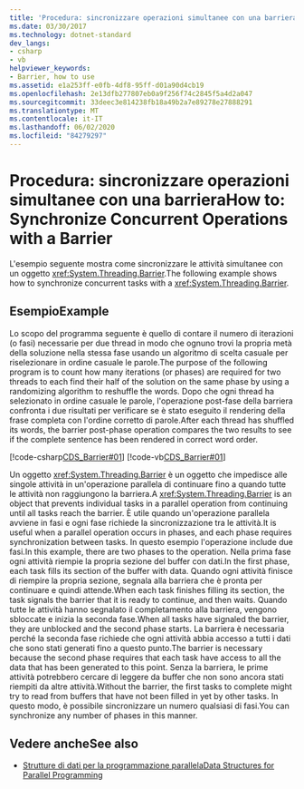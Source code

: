 ```yaml
---
title: 'Procedura: sincronizzare operazioni simultanee con una barriera'
ms.date: 03/30/2017
ms.technology: dotnet-standard
dev_langs:
- csharp
- vb
helpviewer_keywords:
- Barrier, how to use
ms.assetid: e1a253ff-e0fb-4df8-95ff-d01a90d4cb19
ms.openlocfilehash: 2e13dfb277807eb0a9f256f74c2845f5a4d2a047
ms.sourcegitcommit: 33deec3e814238fb18a49b2a7e89278e27888291
ms.translationtype: MT
ms.contentlocale: it-IT
ms.lasthandoff: 06/02/2020
ms.locfileid: "84279297"
---
```

# <a name="how-to-synchronize-concurrent-operations-with-a-barrier"></a><span data-ttu-id="f3fc4-102">Procedura: sincronizzare operazioni simultanee con una barriera</span><span class="sxs-lookup"><span data-stu-id="f3fc4-102">How to: Synchronize Concurrent Operations with a Barrier</span></span>
<span data-ttu-id="f3fc4-103">L'esempio seguente mostra come sincronizzare le attività simultanee con un oggetto <xref:System.Threading.Barrier>.</span><span class="sxs-lookup"><span data-stu-id="f3fc4-103">The following example shows how to synchronize concurrent tasks with a <xref:System.Threading.Barrier>.</span></span>  
  
## <a name="example"></a><span data-ttu-id="f3fc4-104">Esempio</span><span class="sxs-lookup"><span data-stu-id="f3fc4-104">Example</span></span>  
 <span data-ttu-id="f3fc4-105">Lo scopo del programma seguente è quello di contare il numero di iterazioni (o fasi) necessarie per due thread in modo che ognuno trovi la propria metà della soluzione nella stessa fase usando un algoritmo di scelta casuale per riselezionare in ordine casuale le parole.</span><span class="sxs-lookup"><span data-stu-id="f3fc4-105">The purpose of the following program is to count how many iterations (or phases) are required for two threads to each find their half of the solution on the same phase by using a randomizing algorithm to reshuffle the words.</span></span> <span data-ttu-id="f3fc4-106">Dopo che ogni thread ha selezionato in ordine casuale le parole, l'operazione post-fase della barriera confronta i due risultati per verificare se è stato eseguito il rendering della frase completa con l'ordine corretto di parole.</span><span class="sxs-lookup"><span data-stu-id="f3fc4-106">After each thread has shuffled its words, the barrier post-phase operation compares the two results to see if the complete sentence has been rendered in correct word order.</span></span>  
  
 [!code-csharp[CDS_Barrier#01](../../../samples/snippets/csharp/VS_Snippets_Misc/cds_barrier/cs/barrier.cs#01)]
 [!code-vb[CDS_Barrier#01](../../../samples/snippets/visualbasic/VS_Snippets_Misc/cds_barrier/vb/barrier_vb.vb#01)]  
  
 <span data-ttu-id="f3fc4-107">Un oggetto <xref:System.Threading.Barrier> è un oggetto che impedisce alle singole attività in un'operazione parallela di continuare fino a quando tutte le attività non raggiungono la barriera.</span><span class="sxs-lookup"><span data-stu-id="f3fc4-107">A <xref:System.Threading.Barrier> is an object that prevents individual tasks in a parallel operation from continuing until all tasks reach the barrier.</span></span> <span data-ttu-id="f3fc4-108">È utile quando un'operazione parallela avviene in fasi e ogni fase richiede la sincronizzazione tra le attività.</span><span class="sxs-lookup"><span data-stu-id="f3fc4-108">It is useful when a parallel operation occurs in phases, and each phase requires synchronization between tasks.</span></span> <span data-ttu-id="f3fc4-109">In questo esempio l'operazione include due fasi.</span><span class="sxs-lookup"><span data-stu-id="f3fc4-109">In this example, there are two phases to the operation.</span></span> <span data-ttu-id="f3fc4-110">Nella prima fase ogni attività riempie la propria sezione del buffer con dati.</span><span class="sxs-lookup"><span data-stu-id="f3fc4-110">In the first phase, each task fills its section of the buffer with data.</span></span> <span data-ttu-id="f3fc4-111">Quando ogni attività finisce di riempire la propria sezione, segnala alla barriera che è pronta per continuare e quindi attende.</span><span class="sxs-lookup"><span data-stu-id="f3fc4-111">When each task finishes filling its section, the task signals the barrier that it is ready to continue, and then waits.</span></span> <span data-ttu-id="f3fc4-112">Quando tutte le attività hanno segnalato il completamento alla barriera, vengono sbloccate e inizia la seconda fase.</span><span class="sxs-lookup"><span data-stu-id="f3fc4-112">When all tasks have signaled the barrier, they are unblocked and the second phase starts.</span></span> <span data-ttu-id="f3fc4-113">La barriera è necessaria perché la seconda fase richiede che ogni attività abbia accesso a tutti i dati che sono stati generati fino a questo punto.</span><span class="sxs-lookup"><span data-stu-id="f3fc4-113">The barrier is necessary because the second phase requires that each task have access to all the data that has been generated to this point.</span></span> <span data-ttu-id="f3fc4-114">Senza la barriera, le prime attività potrebbero cercare di leggere da buffer che non sono ancora stati riempiti da altre attività.</span><span class="sxs-lookup"><span data-stu-id="f3fc4-114">Without the barrier, the first tasks to complete might try to read from buffers that have not been filled in yet by other tasks.</span></span> <span data-ttu-id="f3fc4-115">In questo modo, è possibile sincronizzare un numero qualsiasi di fasi.</span><span class="sxs-lookup"><span data-stu-id="f3fc4-115">You can synchronize any number of phases in this manner.</span></span>  
  
## <a name="see-also"></a><span data-ttu-id="f3fc4-116">Vedere anche</span><span class="sxs-lookup"><span data-stu-id="f3fc4-116">See also</span></span>

- [<span data-ttu-id="f3fc4-117">Strutture di dati per la programmazione parallela</span><span class="sxs-lookup"><span data-stu-id="f3fc4-117">Data Structures for Parallel Programming</span></span>](../parallel-programming/data-structures-for-parallel-programming.md)
